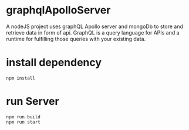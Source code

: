 # graphqlApolloServer
A nodeJS project uses graphQL Apollo server and mongoDb to store and retrieve data in form of api. GraphQL is a query language for APIs and a runtime for fulfilling those queries with your existing data.




# install dependency 
```
npm install
```

# run Server
```
npm run build
npm run start
```
